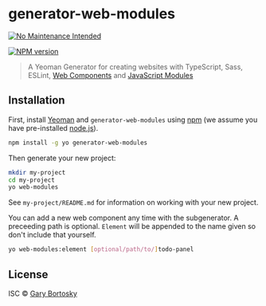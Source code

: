 # generator-web-modules

[![No Maintenance Intended](https://unmaintained.tech/badge.svg)](https://unmaintained.tech/)

[![NPM version][npm-image]][npm-url]

> A Yeoman Generator for creating websites with TypeScript, Sass, ESLint, [Web Components](https://developer.mozilla.org/en-US/docs/Web/Web_Components/Using_custom_elements) and [JavaScript Modules](https://developer.mozilla.org/en-US/docs/Web/JavaScript/Guide/Modules)

## Installation

First, install [Yeoman](http://yeoman.io) and `generator-web-modules` using [npm](https://www.npmjs.com/) (we assume you have pre-installed [node.js](https://nodejs.org/)).

```bash
npm install -g yo generator-web-modules
```

Then generate your new project:

```bash
mkdir my-project
cd my-project
yo web-modules
```

See `my-project/README.md` for information on working with your new project.

You can add a new web component any time with the subgenerator. A preceeding path is optional. `Element` will be appended to the name given so don't include that yourself.

```bash
yo web-modules:element [optional/path/to/]todo-panel
```

## License

ISC © [Gary Bortosky](https://github.com/GaryB432)

[npm-image]: https://badge.fury.io/js/generator-web-modules.svg
[npm-url]: https://npmjs.org/package/generator-web-modules
